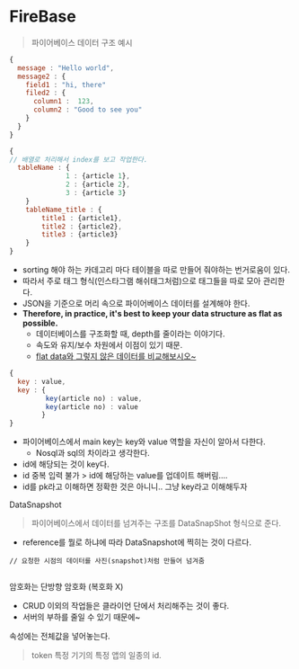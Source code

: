 # FireBase

> 파이어베이스 데이터 구조 예시

```javascript
{
  message : "Hello world",
  message2 : {
    field1 : "hi, there"
    filed2 : {
      column1 :  123,
      column2 : "Good to see you"
    }
  }
}
```



```javascript
{
// 배열로 처리해서 index를 보고 작업한다. 
  tableName : {
  			  1 : {article 1},
       		  2 : {article 2},
       		  3 : {article 3}
  	}
    tableName_title : {
      	title1 : {article1},
        title2 : {article2},
        title3 : {article3}
    } 
}
```

- sorting 해야 하는 카데고리 마다 테이블을 따로 만들어 줘야하는 번거로움이 있다.
- 따라서 주로 태그 형식(인스타그램 해쉬태그처럼)으로 태그들을 따로 모아 관리한다.
- JSON을 기준으로 머리 속으로 파이어베이스 데이터를 설계해야 한다.
- **Therefore, in practice, it's best to keep your data structure as flat as possible.**
  - 데이터베이스를 구조화할 때, depth를 줄이라는 이야기다. 
  - 속도와 유지/보수 차원에서 이점이 있기 때문.
  - [flat data와 그렇지 않은 데이터를 비교해보시오~ ](https://firebase.google.com/docs/database/android/structure-data)

```javascript
{
  key : value,
  key : {
   		 key(article no) : value,
    	 key(article no) : value
  		}
}
```



- 파이어베이스에서 main key는 key와 value 역할을 자신이 알아서 다한다.
  - Nosql과 sql의 차이라고 생각한다.
- id에 해당되는 것이 key다.
- id 중복 입력 불가 > id에 해당하는 value를 업데이트 해버림….
- id를 pk라고 이해하면 정확한 것은 아니니.. 그냥 key라고 이해해두자 



DataSnapshot 

> 파이어베이스에서 데이터를 넘겨주는 구조를 DataSnapShot 형식으로 준다.

- reference를 뭘로 하냐에 따라 DataSnapshot에 찍히는 것이 다르다.

```
// 요청한 시점의 데이터를 사진(snapshot)처럼 만들어 넘겨줌


```







암호화는 단방향 암호화 (복호화 X)

- CRUD 이외의 작업들은 클라이언 단에서 처리해주는 것이 좋다. 
- 서버의 부하를 줄일 수 있기 때문에~





속성에는 전체값을 넣어놓는다.





> token 특정 기기의 특정 앱의 일종의 id.



